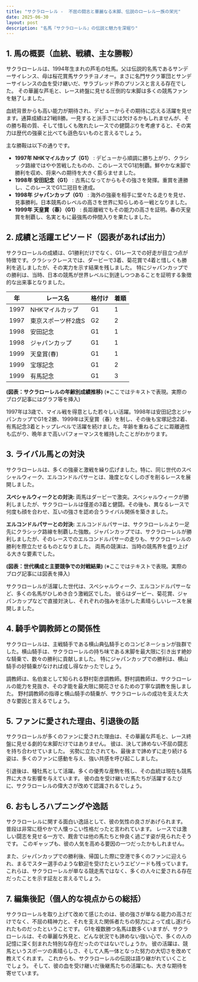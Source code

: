 ```yaml
---
title: "サクラローレル -  不屈の闘志と華麗なる末脚、伝説のローレル一族の栄光"
date: 2025-06-30
layout: post
description: "名馬『サクラローレル』の伝説と魅力を深堀り"
---
```


## 1. 馬の概要（血統、戦績、主な勝鞍）

サクラローレルは、1994年生まれの芦毛の牡馬。父は伝説的名馬であるサンデーサイレンス、母は桜花賞馬サクラチヨノオー。まさに名門サクラ軍団とサンデーサイレンスの血を受け継いだ、サラブレッド界のプリンスと言える存在でした。  その華麗な芦毛と、レース終盤に見せる圧倒的な末脚は多くの競馬ファンを魅了しました。

血統背景からも高い能力が期待され、デビューからその期待に応える活躍を見せます。通算成績は21戦8勝。一見すると派手さには欠けるかもしれませんが、その勝ち鞍の質、そして惜しくも敗れたレースでの健闘ぶりを考慮すると、その実力は歴代の強豪と比べても遜色ないものと言えるでしょう。

主な勝鞍は以下の通りです。

* **1997年  NHKマイルカップ（G1）**  :  デビューから順調に勝ち上がり、クラシック路線ではやや苦戦したものの、このレースでG1初制覇。鮮やかな末脚で勝利を収め、将来への期待を大きく膨らませました。
* **1998年  安田記念（G1）** :  古馬になってからもその強さを発揮。重賞を連勝し、このレースでG1二冠目を達成。
* **1998年  ジャパンカップ（G1）** :  海外の強豪を相手に堂々たる走りを見せ、見事勝利。日本競馬のレベルの高さを世界に知らしめる一戦となりました。
* **1999年  天皇賞（春）（G1）** :  長距離戦でもその能力の高さを証明。春の天皇賞を制覇し、名実ともに最強馬の仲間入りを果たしました。


## 2. 成績と活躍エピソード（図表があれば出力）

サクラローレルの成績は、G1勝利だけでなく、G1レースでの好走が目立つ点が特徴です。クラシックレースでは、ダービーで3着、菊花賞で4着と惜しくも勝利を逃しましたが、その実力を示す結果を残しました。  特にジャパンカップでの勝利は、当時、日本の競馬が世界レベルに到達しつつあることを証明する象徴的な出来事となりました。

| 年 | レース名           | 格付け | 着順 |
|---|--------------------|--------|------|
| 1997 | NHKマイルカップ     | G1     | 1    |
| 1997 | 東京スポーツ杯2歳S | G2     | 2    |
| 1998 | 安田記念           | G1     | 1    |
| 1998 | ジャパンカップ       | G1     | 1    |
| 1999 | 天皇賞(春)         | G1     | 1    |
| 1999 | 宝塚記念           | G1     | 2    |
| 1999 | 有馬記念           | G1     | 3    |


**(図表：サクラローレルの年齢別成績推移)**  (※ここではテキストで表現。実際のブログ記事にはグラフ等を挿入)

1997年は3歳で、マイル戦を得意とした若々しい活躍。1998年は安田記念とジャパンカップでG1を2勝、1999年は天皇賞（春）を制し、その後も宝塚記念2着、有馬記念3着とトップレベルで活躍を続けました。年齢を重ねるごとに距離適性も広がり、晩年まで高いパフォーマンスを維持したことがわかります。


## 3. ライバル馬との対決

サクラローレルは、多くの強豪と激戦を繰り広げました。特に、同じ世代のスペシャルウィーク、エルコンドルパサーとは、幾度となくしのぎを削るレースを展開しました。

**スペシャルウィークとの対決:**  両馬はダービーで激突。スペシャルウィークが勝利しましたが、サクラローレルは僅差の3着と健闘。その後も、異なるレースで何度も顔を合わせ、互いの強さを認め合うライバル関係を築きました。

**エルコンドルパサーとの対決:**  エルコンドルパサーは、サクラローレルより一足先にクラシック路線を制覇した強敵。ジャパンカップでは、サクラローレルが勝利しましたが、そのレースでのエルコンドルパサーの走りも、サクラローレルの勝利を際立たせるものとなりました。  両馬の競演は、当時の競馬界を盛り上げる大きな要素でした。

**(図表：世代構成と主要競争での対戦結果)** (※ここではテキストで表現。実際のブログ記事には図表を挿入)

サクラローレルが活躍した世代は、スペシャルウィーク、エルコンドルパサーなど、多くの名馬がひしめき合う激戦区でした。  彼らはダービー、菊花賞、ジャパンカップなどで直接対決し、それぞれの強みを活かした素晴らしいレースを展開しました。


## 4. 騎手や調教師との関係性

サクラローレルは、主戦騎手である横山典弘騎手とのコンビネーションが抜群でした。横山騎手は、サクラローレルの持ち味である末脚を最大限に引き出す絶妙な騎乗で、数々の勝利に貢献しました。  特にジャパンカップでの勝利は、横山騎手の好騎乗がなければ成し得なかったでしょう。

調教師は、名伯楽として知られる野村彰彦調教師。野村調教師は、サクラローレルの能力を見抜き、その才能を最大限に開花させるための丁寧な調教を施しました。  野村調教師の指導と横山騎手の騎乗が、サクラローレルの成功を支えた大きな要因と言えるでしょう。


## 5. ファンに愛された理由、引退後の話

サクラローレルが多くのファンに愛された理由は、その華麗な芦毛と、レース終盤に見せる劇的な末脚だけではありません。  彼は、決して諦めない不屈の闘志を持ち合わせていました。  劣勢に立たされても、最後まで諦めずに走り続ける姿は、多くのファンに感動を与え、強い共感を呼び起こしました。

引退後は、種牡馬として活躍。多くの優秀な産駒を残し、その血統は現在も競馬界に大きな影響を与えています。  彼の血を受け継いだ馬たちが活躍するたびに、サクラローレルの偉大さが改めて認識されるでしょう。


## 6. おもしろハプニングや逸話

サクラローレルに関する面白い逸話として、彼の気性の良さがあげられます。  普段は非常に穏やかで人懐っこい性格だったと言われています。  レースでは激しい闘志を見せる一方で、厩舎では他の馬たちと仲良く過ごす姿が見られたそうです。  このギャップも、彼の人気を高める要因の一つだったかもしれません。

また、ジャパンカップでの勝利後、帰国した際に空港で多くのファンに迎えられ、まるでスター選手のような歓迎を受けたというエピソードも残っています。  これらは、サクラローレルが単なる競走馬ではなく、多くの人々に愛される存在だったことを示す証左と言えるでしょう。


## 7. 編集後記（個人的な視点からの総括）

サクラローレルを取り上げて改めて感じたのは、彼の強さが単なる能力の高さだけでなく、不屈の精神力と、それを支えた関係者たちの努力によって成し遂げられたものだったということです。  G1を複数勝つ名馬は数多くいますが、サクラローレルは、その華麗な外見と、どんな状況でも諦めない強い心で、多くの人の記憶に深く刻まれた特別な存在だったのではないでしょうか。  彼の活躍は、競馬というスポーツの素晴らしさ、そして人馬一体となった努力の大切さを改めて教えてくれます。  これからも、サクラローレルの伝説は語り継がれていくことでしょう。  そして、彼の血を受け継いだ後継馬たちの活躍にも、大きな期待を寄せています。
